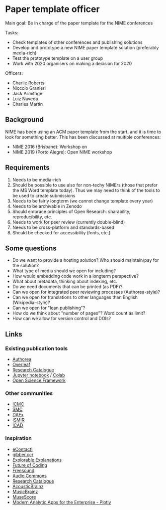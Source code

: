 # Paper template officer

Main goal: Be in charge of the paper template for the NIME conferences

Tasks:

- Check templates of other conferences and publishing solutions
- Develop and prototype a new NIME paper template solution (preferably media-rich)
- Test the prototype template on a user group
- Work with 2020 organisers on making a decision for 2020

Officers:

- Charlie Roberts
- Niccolo Granieri
- Jack Armitage
- Luiz Naveda
- Charles Martin


## Background

NIME has been using an ACM paper template from the start, and it is time to look for something better. This has been discussed at multiple conferences:

- NIME 2016 (Brisbane): Workshop on
- NIME 2019 (Porto Alegre): Open NIME workshop


## Requirements

1. Needs to be media-rich
2. Should be possible to use also for non-techy NIMErs (those that prefer the MS Word template today). Thus we may need to think of the tools to be used to create submissions
3. Needs to be fairly longterm (we cannot change template every year)
4. Needs to be archivable in Zenodo
5. Should embrace principles of Open Research: sharability, reproducibility, etc.
6. Needs to work for peer review (currently double-blind)
7. Needs to be cross-platform and standards-based
8. Should be checked for accessibility (fonts, etc.)

## Some questions

- Do we want to provide a hosting solution? Who should maintain/pay for the solution?
- What type of media should we open for including?
- How would embedding code work in a longterm perspective?
- What about metadata, thinking about indexing, etc.
- Do we need documents that can be printed (as PDF)?
- Can we open for integrated peer reviewing processes (Authorea-style)?
- Can we open for translations to other languages than English (Wikipedia-style)?
- Can we open for "lean publishing"?
- How do we think about "number of pages"? Word count as limit?
- How can we allow for version control and DOIs?

## Links

### Existing publication tools

- [Authorea](https://www.authorea.com/)
- [Overleaf](http://overleaf.com/)
- [Research Catalogue](https://www.researchcatalogue.net/)
- [Jupyter notebook](https://jupyter.org/) / [Colab](https://colab.research.google.com)
-   [Open Science Framework](https://osf.io)


### Other communities


-   [ICMC](https://quod.lib.umich.edu/i/icmc?page=home)
-   [SMC](https://zenodo.org/communities/smc)
-   [DAFx](http://www.dafx.de)
-   [ISMIR](https://dblp.uni-trier.de/db/conf/ismir/)
-   [ICAD](https://smartech.gatech.edu/handle/1853/49750)


### Inspiration

- [eContact!](https://econtact.ca/)
- [gibber.cc/](https://gibber.cc/)
- [Explorable Explanations](https://explorabl.es/)
- [Future of Coding](https://futureofcoding.org/)
- [Freesound](http://www.freesound.org)
- [Audio Commons](https://www.audiocommons.org/)
- [Research Catalogue](https://www.researchcatalogue.net/)
- [AcousticBrainz](https://acousticbrainz.org/)
- [MusicBrainz](https://musicbrainz.org/)
- [MuseScore](https://musescore.com/mtg/sheetmusic)
- [Modern Analytic Apps for the Enterprise - Plotly](https://plot.ly/)
